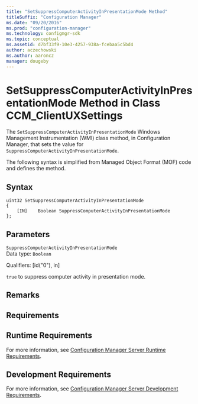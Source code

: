 ```yaml
---
title: "SetSuppressComputerActivityInPresentationMode Method"
titleSuffix: "Configuration Manager"
ms.date: "09/20/2016"
ms.prod: "configuration-manager"
ms.technology: configmgr-sdk
ms.topic: conceptual
ms.assetid: d7bf33f9-10e3-4257-938a-fcebaa5c5bd4
author: aczechowski
ms.author: aaroncz
manager: dougeby
---
```

# SetSuppressComputerActivityInPresentationMode Method in Class CCM_ClientUXSettings
The `SetSuppressComputerActivityInPresentationMode` Windows Management Instrumentation (WMI) class method, in Configuration Manager, that sets the value for `SuppressComputerActivityInPresentationMode`.   

 The following syntax is simplified from Managed Object Format (MOF) code and defines the method.  

## Syntax  

```  
uint32 SetSuppressComputerActivityInPresentationMode   
{  
    [IN]    Boolean SuppressComputerActivityInPresentationMode  
};  
```  

## Parameters  
 `SuppressComputerActivityInPresentationMode`  
 Data type: `Boolean`  

 Qualifiers: [id("0"), in]  

 `true` to suppress computer activity in presentation mode.    

## Remarks  

## Requirements  

## Runtime Requirements  
 For more information, see [Configuration Manager Server Runtime Requirements](../../../../../develop/core/reqs/server-runtime-requirements.md).  

## Development Requirements  
 For more information, see [Configuration Manager Server Development Requirements](../../../../../develop/core/reqs/server-development-requirements.md).
